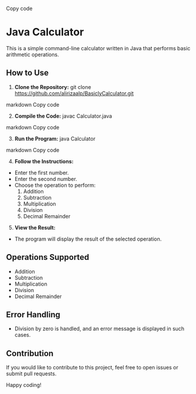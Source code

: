 
Copy code
# Java Calculator

This is a simple command-line calculator written in Java that performs basic arithmetic operations.

## How to Use

1. **Clone the Repository:**
git clone  https://github.com/alirizaalp/BasiclyCalculator.git

markdown
Copy code

2. **Compile the Code:**
javac Calculator.java

markdown
Copy code

3. **Run the Program:**
java Calculator

markdown
Copy code

4. **Follow the Instructions:**
- Enter the first number.
- Enter the second number.
- Choose the operation to perform:
  1. Addition
  2. Subtraction
  3. Multiplication
  4. Division
  5. Decimal Remainder

5. **View the Result:**
- The program will display the result of the selected operation.

## Operations Supported

- Addition
- Subtraction
- Multiplication
- Division
- Decimal Remainder

## Error Handling

- Division by zero is handled, and an error message is displayed in such cases.

## Contribution

If you would like to contribute to this project, feel free to open issues or submit pull requests.

Happy coding!
